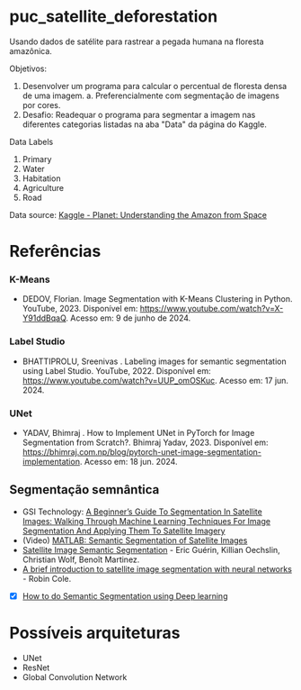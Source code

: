 # puc_satellite_deforestation
Usando dados de satélite para rastrear a pegada humana na floresta amazônica.

Objetivos:
1. Desenvolver um programa para calcular o percentual de floresta densa de uma imagem.
    a. Preferencialmente com segmentação de imagens por cores.
2. Desafio: Readequar o programa para segmentar a imagem nas diferentes categorias listadas na aba "Data" da página do Kaggle.

Data Labels
1. Primary
2. Water
3. Habitation
4. Agriculture
5. Road

Data source: [Kaggle - Planet: Understanding the Amazon from Space](https://www.kaggle.com/competitions/planet-understanding-the-amazon-from-space/data)

# Referências
### K-Means
- DEDOV, Florian. Image Segmentation with K-Means Clustering in Python. YouTube, 2023. Disponível em: https://www.youtube.com/watch?v=X-Y91ddBqaQ. Acesso em: 9 de junho de 2024.

### Label Studio
- BHATTIPROLU, Sreenivas . Labeling images for semantic segmentation using Label Studio. YouTube, 2022. Disponível em: https://www.youtube.com/watch?v=UUP_omOSKuc. Acesso em: 17 jun. 2024.

### UNet
- YADAV, Bhimraj . How to Implement UNet in PyTorch for Image Segmentation from Scratch?. Bhimraj Yadav, 2023. Disponível em: https://bhimraj.com.np/blog/pytorch-unet-image-segmentation-implementation. Acesso em: 18 jun. 2024.

## Segmentação semnântica
- GSI Technology: [A Beginner’s Guide To Segmentation In Satellite Images: Walking Through Machine Learning Techniques For Image Segmentation And Applying Them To Satellite Imagery](https://gsitechnology.com/beginners-guide-to-segmentation-in-satellite-images/)
- (Video) [MATLAB:  Semantic Segmentation of Satellite Images](https://www.youtube.com/watch?v=k88RmW7mEig)
- [Satellite Image Semantic Segmentation](https://arxiv.org/abs/2110.05812) - Eric Guérin, Killian Oechslin, Christian Wolf, Benoît Martinez.
- [A brief introduction to satellite image segmentation with neural networks](https://medium.com/@robmarkcole/a-brief-introduction-to-satellite-image-segmentation-with-neural-networks-33ea732d5bce) - Robin Cole.
- [X] [How to do Semantic Segmentation using Deep learning](https://nanonets.com/blog/how-to-do-semantic-segmentation-using-deep-learning/)

# Possíveis arquiteturas
- UNet
- ResNet
- Global Convolution Network
